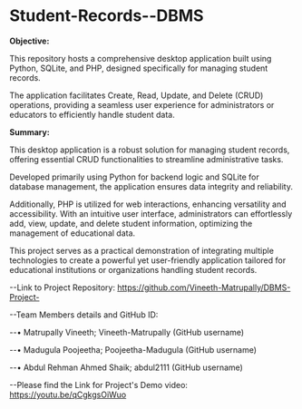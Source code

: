 # Student-Records--DBMS

**Objective:**

This repository hosts a comprehensive desktop application built using Python, SQLite, and PHP, designed specifically for managing student records. 

The application facilitates Create, Read, Update, and Delete (CRUD) operations, providing a seamless user experience for administrators or educators to efficiently handle student data.

**Summary:**

This desktop application is a robust solution for managing student records, offering essential CRUD functionalities to streamline administrative tasks. 

Developed primarily using Python for backend logic and SQLite for database management, the application ensures data integrity and reliability. 

Additionally, PHP is utilized for web interactions, enhancing versatility and accessibility. With an intuitive user interface, administrators can effortlessly add, view, update, and delete student information, optimizing the management of educational data. 

This project serves as a practical demonstration of integrating multiple technologies to create a powerful yet user-friendly application tailored for educational institutions or organizations handling student records.




--Link to Project Repository: https://github.com/Vineeth-Matrupally/DBMS-Project- 

--Team Members details and GitHub ID: 

--•	Matrupally Vineeth; Vineeth-Matrupally (GitHub username)

--•	Madugula Poojeetha; Poojeetha-Madugula (GitHub username)

--•	Abdul Rehman Ahmed Shaik; abdul2111 (GitHub username)

--Please find the Link for Project's Demo video: https://youtu.be/qCgkgsOiWuo
